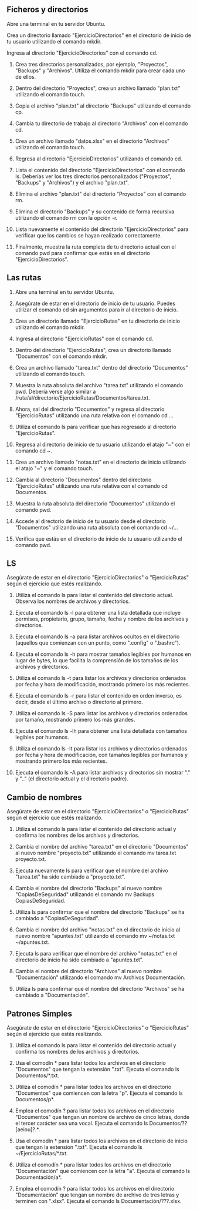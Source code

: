 ## Ficheros y directorios

Abre una terminal en tu servidor Ubuntu.

Crea un directorio llamado "EjercicioDirectorios" en el directorio de inicio de tu usuario utilizando el comando mkdir.

Ingresa al directorio "EjercicioDirectorios" con el comando cd.

1. Crea tres directorios personalizados, por ejemplo, "Proyectos", "Backups" y "Archivos". Utiliza el comando mkdir para crear cada uno de ellos.

2. Dentro del directorio "Proyectos", crea un archivo llamado "plan.txt" utilizando el comando touch.

3. Copia el archivo "plan.txt" al directorio "Backups" utilizando el comando cp.

4. Cambia tu directorio de trabajo al directorio "Archivos" con el comando cd.

5. Crea un archivo llamado "datos.xlsx" en el directorio "Archivos" utilizando el comando touch.

6. Regresa al directorio "EjercicioDirectorios" utilizando el comando cd.

7. Lista el contenido del directorio "EjercicioDirectorios" con el comando ls. Deberías ver los tres directorios personalizados ("Proyectos", "Backups" y "Archivos") y el archivo "plan.txt".

8. Elimina el archivo "plan.txt" del directorio "Proyectos" con el comando rm.

9. Elimina el directorio "Backups" y su contenido de forma recursiva utilizando el comando rm con la opción -r.

10. Lista nuevamente el contenido del directorio "EjercicioDirectorios" para verificar que los cambios se hayan realizado correctamente.

11. Finalmente, muestra la ruta completa de tu directorio actual con el comando pwd para confirmar que estás en el directorio "EjercicioDirectorios".

## Las rutas

1. Abre una terminal en tu servidor Ubuntu.

2. Asegúrate de estar en el directorio de inicio de tu usuario. Puedes utilizar el comando cd sin argumentos para ir al directorio de inicio.

3. Crea un directorio llamado "EjercicioRutas" en tu directorio de inicio utilizando el comando mkdir.

4. Ingresa al directorio "EjercicioRutas" con el comando cd.

5. Dentro del directorio "EjercicioRutas", crea un directorio llamado "Documentos" con el comando mkdir.

6. Crea un archivo llamado "tarea.txt" dentro del directorio "Documentos" utilizando el comando touch.

7. Muestra la ruta absoluta del archivo "tarea.txt" utilizando el comando pwd. Debería verse algo similar a /ruta/al/directorio/EjercicioRutas/Documentos/tarea.txt.

8. Ahora, sal del directorio "Documentos" y regresa al directorio "EjercicioRutas" utilizando una ruta relativa con el comando cd ...

9. Utiliza el comando ls para verificar que has regresado al directorio "EjercicioRutas".

10. Regresa al directorio de inicio de tu usuario utilizando el atajo "~" con el comando cd ~.

11. Crea un archivo llamado "notas.txt" en el directorio de inicio utilizando el atajo "~" y el comando touch.

12. Cambia al directorio "Documentos" dentro del directorio "EjercicioRutas" utilizando una ruta relativa con el comando cd Documentos.

13. Muestra la ruta absoluta del directorio "Documentos" utilizando el comando pwd.

14. Accede al directorio de inicio de tu usuario desde el directorio "Documentos" utilizando una ruta absoluta con el comando cd ~/...

15. Verifica que estás en el directorio de inicio de tu usuario utilizando el comando pwd.


## LS
Asegúrate de estar en el directorio "EjercicioDirectorios" o "EjercicioRutas" según el ejercicio que estés realizando.

1. Utiliza el comando ls para listar el contenido del directorio actual. Observa los nombres de archivos y directorios.

2. Ejecuta el comando ls -l para obtener una lista detallada que incluye permisos, propietario, grupo, tamaño, fecha y nombre de los archivos y directorios.

3. Ejecuta el comando ls -a para listar archivos ocultos en el directorio (aquellos que comienzan con un punto, como ".config" o ".bashrc").

4. Ejecuta el comando ls -h para mostrar tamaños legibles por humanos en lugar de bytes, lo que facilita la comprensión de los tamaños de los archivos y directorios.

5. Utiliza el comando ls -t para listar los archivos y directorios ordenados por fecha y hora de modificación, mostrando primero los más recientes.

6. Ejecuta el comando ls -r para listar el contenido en orden inverso, es decir, desde el último archivo o directorio al primero.

7. Utiliza el comando ls -S para listar los archivos y directorios ordenados por tamaño, mostrando primero los más grandes.

8. Ejecuta el comando ls -lh para obtener una lista detallada con tamaños legibles por humanos.

9. Utiliza el comando ls -lt para listar los archivos y directorios ordenados por fecha y hora de modificación, con tamaños legibles por humanos y mostrando primero los más recientes.

10. Ejecuta el comando ls -A para listar archivos y directorios sin mostrar "." y ".." (el directorio actual y el directorio padre).

## Cambio de nombres

Asegúrate de estar en el directorio "EjercicioDirectorios" o "EjercicioRutas" según el ejercicio que estés realizando.

1. Utiliza el comando ls para listar el contenido del directorio actual y confirma los nombres de los archivos y directorios.

2. Cambia el nombre del archivo "tarea.txt" en el directorio "Documentos" al nuevo nombre "proyecto.txt" utilizando el comando mv tarea.txt proyecto.txt.

3. Ejecuta nuevamente ls para verificar que el nombre del archivo "tarea.txt" ha sido cambiado a "proyecto.txt".

4. Cambia el nombre del directorio "Backups" al nuevo nombre "CopiasDeSeguridad" utilizando el comando mv Backups CopiasDeSeguridad.

5. Utiliza ls para confirmar que el nombre del directorio "Backups" se ha cambiado a "CopiasDeSeguridad".

6. Cambia el nombre del archivo "notas.txt" en el directorio de inicio al nuevo nombre "apuntes.txt" utilizando el comando mv ~/notas.txt ~/apuntes.txt.

7. Ejecuta ls para verificar que el nombre del archivo "notas.txt" en el directorio de inicio ha sido cambiado a "apuntes.txt".

8. Cambia el nombre del directorio "Archivos" al nuevo nombre "Documentación" utilizando el comando mv Archivos Documentación.

9. Utiliza ls para confirmar que el nombre del directorio "Archivos" se ha cambiado a "Documentación".

## Patrones Simples
Asegúrate de estar en el directorio "EjercicioDirectorios" o "EjercicioRutas" según el ejercicio que estés realizando.

1. Utiliza el comando ls para listar el contenido del directorio actual y confirma los nombres de los archivos y directorios.

2. Usa el comodín * para listar todos los archivos en el directorio "Documentos" que tengan la extensión ".txt". Ejecuta el comando ls Documentos/*.txt.

3. Utiliza el comodín * para listar todos los archivos en el directorio "Documentos" que comiencen con la letra "p". Ejecuta el comando ls Documentos/p*.

4. Emplea el comodín ? para listar todos los archivos en el directorio "Documentos" que tengan un nombre de archivo de cinco letras, donde el tercer carácter sea una vocal. Ejecuta el comando ls Documentos/??[aeiou]?.*.

5. Usa el comodín * para listar todos los archivos en el directorio de inicio que tengan la extensión ".txt". Ejecuta el comando ls ~/EjercicioRutas/*.txt.

6. Utiliza el comodín * para listar todos los archivos en el directorio "Documentación" que comiencen con la letra "a". Ejecuta el comando ls Documentación/a*.

7. Emplea el comodín ? para listar todos los archivos en el directorio "Documentación" que tengan un nombre de archivo de tres letras y terminen con ".xlsx". Ejecuta el comando ls Documentación/???.xlsx.
